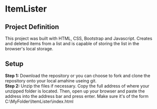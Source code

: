 # ItemLister

## Project Definition
This project was built with HTML, CSS, Bootstrap and Javascript. Creates and deleted items from a list and is capable of storing the list in the browser's local storage.

## Setup
**Step 1:** Download the repository or you can choose to fork and clone the repository onto your local amahine useing git.  
**Step 2:** Unzip the files if necessary. Copy the full address of where your unzipped folder is located. Then, open up your browser and paste the address into the address bar and press enter. Make sure it's of the form C:\MyFolder\ItemLister\index.html  
